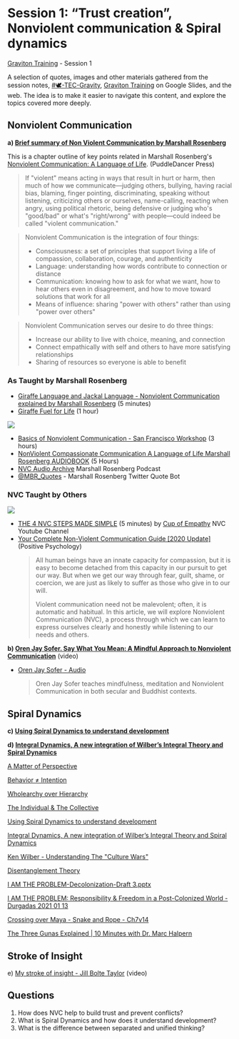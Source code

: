 # Session 1: “Trust creation”, Nonviolent communication & Spiral dynamics

[Graviton Training](https://docs.google.com/presentation/d/15UvsnS9oX5czAKIGHZUqJLhrORpPebWsZeCqmUz9BUE/edit#slide=id.gabe59e4cc3_0_16) - Session 1

A selection of quotes, images and other materials gathered from the session notes, [#🕊️-TEC-Gravity](https://discord.gg/rThJFgxqgM), [Graviton Training](https://docs.google.com/presentation/d/15UvsnS9oX5czAKIGHZUqJLhrORpPebWsZeCqmUz9BUE/edit#slide=id.gabe59e4cc3_0_16) on Google Slides, and the web. The idea is to make it easier to navigate this content, and explore the topics covered more deeply.

## Nonviolent Communication

**a) [Brief summary of Non Violent Communication by Marshall Rosenberg](https://srinathramakrishnan.files.wordpress.com/2016/07/non-violent-communication-summary.pdf)**

This is a chapter outline of key points related in Marshall Rosenberg's [Nonviolent Communication: A Language of Life](https://puddledancer.bookstore.ipgbook.com/nonviolent-communication--a-language-of-life--3rd-edition-products-9781892005281.php). (PuddleDancer Press)

> If "violent" means acting in ways that result in hurt or harm, then much of how we communicate—judging others, bullying, having racial bias, blaming, finger pointing, discriminating, speaking without listening, criticizing others or ourselves, name-calling, reacting when angry, using political rhetoric, being defensive or judging who's "good/bad" or what's "right/wrong" with people—could indeed be called "violent communication." 

> Nonviolent Communication is the integration of four things: 
> * Consciousness: a set of principles that support living a life of compassion, collaboration, courage, and authenticity  
> * Language: understanding how words contribute to connection or distance  
> * Communication: knowing how to ask for what we want, how to hear others even in disagreement, and how to move toward solutions that work for all  
> * Means of influence: sharing "power with others" rather than using "power over others"  

> Nonviolent Communication serves our desire to do three things: 
> * Increase our ability to live with choice, meaning, and connection
> * Connect empathically with self and others to have more satisfying relationships
> * Sharing of resources so everyone is able to benefit

### As Taught by Marshall Rosenberg

* [Giraffe Language and Jackal Language - Nonviolent Communication explained by Marshall Rosenberg](https://www.youtube.com/watch?v=Xov5z_GJ9Zs) (5 minutes)
* [Giraffe Fuel for Life](https://www.youtube.com/watch?v=RSwEC4yvrb0) (1 hour)

![](https://i.imgur.com/d1y3JIP.png)

* [Basics of Nonviolent Communication - San Francisco Workshop](https://www.youtube.com/watch?v=l7TONauJGfc) (3 hours)
* [NonViolent Compassionate Communication A Language of Life Marshall Rosenberg AUDIOBOOK](https://www.youtube.com/watch?v=CBZUpt1bmnM) (5 Hours)
* [NVC Audio Archive](https://anchor.fm/nvc-archive) Marshall Rosenberg Podcast
* [@MBR_Quotes](https://twitter.com/MBR_Quotes) - Marshall Rosenberg Twitter Quote Bot

### NVC Taught by Others

![](https://i.imgur.com/Nc5ZyXh.png)

* [THE 4 NVC STEPS MADE SIMPLE](https://www.youtube.com/watch?v=NYkgbrZSAY0) (5 minutes) by [Cup of Empathy](https://www.youtube.com/channel/UC2AK8ipP18I0alKXZXJgzbQ) NVC Youtube Channel
* [Your Complete Non-Violent Communication Guide [2020 Update]](https://positivepsychology.com/non-violent-communication) (Positive Psychology)
  > All human beings have an innate capacity for compassion, but it is easy to become detached from this capacity in our pursuit to get our way. But when we get our way through fear, guilt, shame, or coercion, we are just as likely to suffer as those who give in to our will.
  > 
  > Violent communication need not be malevolent; often, it is automatic and habitual. In this article, we will explore Nonviolent Communication (NVC), a process through which we can learn to express ourselves clearly and honestly while listening to our needs and others.

**b) [Oren Jay Sofer. Say What You Mean: A Mindful Approach to Nonviolent Communication](https://www.youtube.com/watch?v=GpZMcFzO4eo)** (video)

* [Oren Jay Sofer - Audio](https://www.orenjaysofer.com/audio)
  > Oren Jay Sofer teaches mindfulness, meditation and Nonviolent Communication in both secular and Buddhist contexts.

## Spiral Dynamics

**c) [Using Spiral Dynamics to understand development](https://medium.com/@jthowlett/using-spiral-dynamics-to-understand-development-930098e8f092)**

**d) [Integral Dynamics, A new integration of Wilber’s Integral Theory and Spiral Dynamics](http://www.ijhssnet.com/journals/Vol_6_No_6_June_2016/10.pdf)**


[A Matter of Perspective](https://spirals.blog/)

[Behavior ≠ Intention](https://spirals.blog/articles/behaviour-vs-intention/)

[Wholearchy over Hierarchy](https://spirals.blog/articles/wholearchy/)

[The Individual & The Collective](https://spirals.blog/articles/i-vs-we/)



[Using Spiral Dynamics to understand development](https://medium.com/@jthowlett/using-spiral-dynamics-to-understand-development-930098e8f092)

[Integral Dynamics, A new integration of Wilber’s Integral Theory and Spiral Dynamics](http://www.ijhssnet.com/journals/Vol_6_No_6_June_2016/10.pdf)

[Ken Wilber - Understanding The "Culture Wars"](https://www.youtube.com/watch?v=lSXNY8umfz4)

[Disentanglement Theory](https://spirals.blog/articles/disentanglement/)

[I AM THE PROBLEM-Decolonization-Draft 3.pptx](https://www.dropbox.com/s/2bwxv7z6ixwag28/I%20AM%20THE%20PROBLEM-Decolonization-Draft%203.pptx?dl=0)

[I AM THE PROBLEM: Responsibility & Freedom in a Post-Colonized World - Durgadas 2021 01 13](https://youtu.be/lxi76vO-hJY)

[Crossing over Maya - Snake and Rope - Ch7v14](https://www.youtube.com/watch?v=mI8Er-OfJj0)

[The Three Gunas Explained | 10 Minutes with Dr. Marc Halpern](https://www.youtube.com/watch?v=XzIRZs-vrVc)


## Stroke of Insight

e) [My stroke of insight - Jill Bolte Taylor](https://www.youtube.com/watch?v=UyyjU8fzEYU&feature=emb_logo) (video)



## Questions

1. How does NVC help to build trust and prevent conflicts?
2. What is Spiral Dynamics and how does it understand development?
3. What is the difference between separated and unified thinking?
